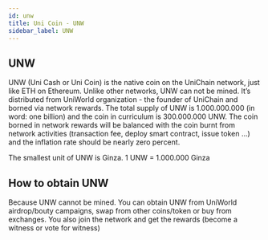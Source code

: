 ```yaml
---
id: unw
title: Uni Coin - UNW
sidebar_label: UNW
---
```


## UNW

UNW (Uni Cash or Uni Coin) is the native coin on the UniChain network, just like ETH on Ethereum. Unlike other networks, UNW can not be mined. It’s distributed from UniWorld organization - the founder of UniChain and borned via network rewards. 
The total supply of UNW is 1.000.000.000 (in word: one billion) and the coin in curriculum is 300.000.000 UNW.
The coin borned in network rewards will be balanced with the coin burnt from network activities (transaction fee, deploy smart contract, issue token …) and the inflation rate should be nearly zero percent.

The smallest unit of UNW is Ginza. 1 UNW = 1.000.000 Ginza

## How to obtain UNW

Because UNW cannot be mined. You can obtain UNW from UniWorld airdrop/bouty campaigns, swap from other coins/token or buy from exchanges. You also join the network and get the rewards (become a witness or vote for witness)
